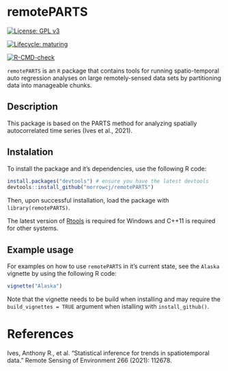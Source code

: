 
<!-- README.md is generated from README.Rmd. Please edit that file -->

# remotePARTS

<!-- badges: start -->

[![License: GPL
v3](https://img.shields.io/badge/License-GPLv3-blue.svg)](https://www.gnu.org/licenses/gpl-3.0)

[![Lifecycle:
maturing](https://img.shields.io/badge/lifecycle-maturing-blue.svg)](https://www.tidyverse.org/lifecycle/#maturing)

<!-- [![Travis build status](https://travis-ci.com/morrowcj/remotePARTS.svg?branch=master)](https://travis-ci.com/morrowcj/remotePARTS) -->
<!-- [![Travis build status](https://travis-ci.com/morrowcj/remotePARTS.svg?branch=master)](https://travis-ci.org/github/morrowcj/remotePARTS) -->

[![R-CMD-check](https://github.com/morrowcj/remotePARTS/workflows/R-CMD-check/badge.svg)](https://github.com/morrowcj/remotePARTS/actions)
<!-- badges: end -->

`remotePARTS` is an `R` package that contains tools for running
spatio-temporal auto regression analyses on large remotely-sensed data
sets by partitioning data into manageable chunks.

## Description

This package is based on the PARTS method for analyzing spatially
autocorrelated time series (Ives et al., 2021).

## Instalation

To install the package and it’s dependencies, use the following R code:

``` r
install.packages("devtools") # ensure you have the latest devtools
devtools::install_github("morrowcj/remotePARTS")
```

Then, upon successful installation, load the package with
`library(remotePARTS)`.

The latest version of
[Rtools](https://cran.r-project.org/bin/windows/Rtools/) is required for
Windows and C++11 is required for other systems.

## Example usage

For examples on how to use `remotePARTS` in it’s current state, see the
`Alaska` vignette by using the following R code:

``` r
vignette("Alaska")
```

Note that the vignette needs to be build when installing and may require
the `build_vignettes = TRUE` argument when istalling with
`install_github()`.

# References

Ives, Anthony R., et al. “Statistical inference for trends in
spatiotemporal data.” Remote Sensing of Environment 266 (2021): 112678.
